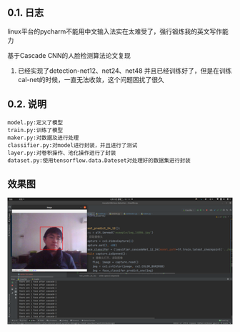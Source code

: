 ## 0.1. 日志
linux平台的pycharm不能用中文输入法实在太难受了，强行锻炼我的英文写作能力

基于Cascade CNN的人脸检测算法论文复现

1. 已经实现了detection-net12、net24、net48 并且已经训练好了，但是在训练cal-net的时候，一直无法收敛，这个问题困扰了很久
## 0.2. 说明
    model.py:定义了模型
    train.py:训练了模型
    maker.py:对数据及进行处理
    classifier.py:对model进行封装，并且进行了测试
    layer.py:对卷积操作、池化操作进行了封装
    dataset.py:使用tensorflow.data.Dateset对处理好的数据集进行封装
## 效果图
![1](/assets/1.png)

